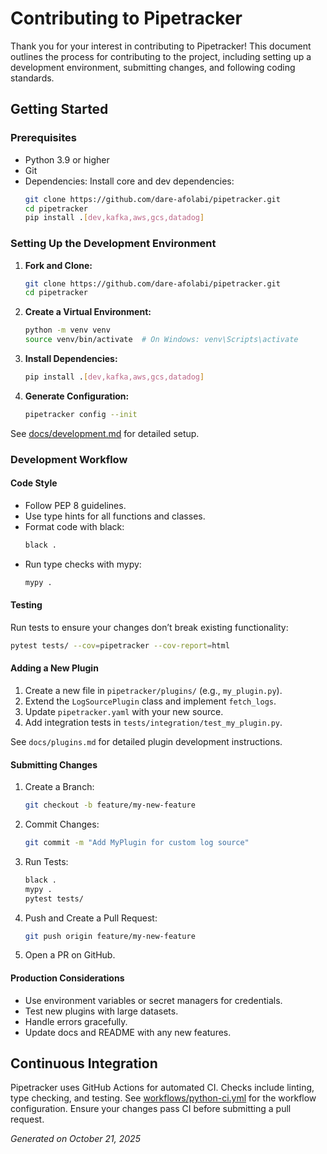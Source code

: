 # Contributing to Pipetracker

Thank you for your interest in contributing to Pipetracker! This document outlines the process for contributing to the project, including setting up a development environment, submitting changes, and following coding standards.

## Getting Started

### Prerequisites
- Python 3.9 or higher
- Git
- Dependencies: Install core and dev dependencies:
  ```bash
  git clone https://github.com/dare-afolabi/pipetracker.git
  cd pipetracker
  pip install .[dev,kafka,aws,gcs,datadog]
  ```

### Setting Up the Development Environment
1. **Fork and Clone:**
   ```bash
   git clone https://github.com/dare-afolabi/pipetracker.git
   cd pipetracker
   ```
2. **Create a Virtual Environment:**
   ```bash
   python -m venv venv
   source venv/bin/activate  # On Windows: venv\Scripts\activate
   ```
3. **Install Dependencies:**
   ```bash
   pip install .[dev,kafka,aws,gcs,datadog]
   ```
4. **Generate Configuration:**
   ```bash
   pipetracker config --init
   ```

See [docs/development.md](./docs/development.md) for detailed setup.

### Development Workflow

#### Code Style
- Follow PEP 8 guidelines.
- Use type hints for all functions and classes.
- Format code with black:
  ```bash
  black .
  ```
- Run type checks with mypy:
  ```bash
  mypy .
  ```

#### Testing
Run tests to ensure your changes don’t break existing functionality:
```bash
pytest tests/ --cov=pipetracker --cov-report=html
```

#### Adding a New Plugin
1. Create a new file in `pipetracker/plugins/` (e.g., `my_plugin.py`).
2. Extend the `LogSourcePlugin` class and implement `fetch_logs`.
3. Update `pipetracker.yaml` with your new source.
4. Add integration tests in `tests/integration/test_my_plugin.py`.

See `docs/plugins.md` for detailed plugin development instructions.

#### Submitting Changes
1. Create a Branch:
   ```bash
   git checkout -b feature/my-new-feature
   ```
2. Commit Changes:
   ```bash
   git commit -m "Add MyPlugin for custom log source"
   ```
3. Run Tests:
   ```bash
   black .
   mypy .
   pytest tests/
   ```
4. Push and Create a Pull Request:
   ```bash
   git push origin feature/my-new-feature
   ```
5. Open a PR on GitHub.

#### Production Considerations
- Use environment variables or secret managers for credentials.
- Test new plugins with large datasets.
- Handle errors gracefully.
- Update docs and README with any new features.

## Continuous Integration

Pipetracker uses GitHub Actions for automated CI. Checks include linting, type checking, and testing. See [workflows/python-ci.yml](../workflows/python-ci.yml) for the workflow configuration. Ensure your changes pass CI before submitting a pull request.

*Generated on October 21, 2025*